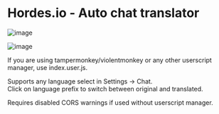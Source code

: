 # Hordes.io - Auto chat translator

![image](https://github.com/user-attachments/assets/bcbe26c2-5458-4829-beec-df98235b89d3)

![image](https://github.com/user-attachments/assets/daa3fd31-8eb7-4ca2-a5b8-d3680fd6595a)

If you are using tampermonkey/violentmonkey or any other userscript manager, use index.user.js.

Supports any language select in Settings -> Chat.\
Click on language prefix to switch between original and translated.

Requires disabled CORS warnings if used without userscript manager.

